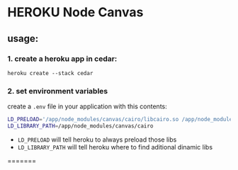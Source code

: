 # HEROKU Node Canvas

## usage:

### 1. create a heroku app in cedar:

`heroku create --stack cedar`

### 2. set environment variables

create a `.env` file in your application with this contents:

```bash
LD_PRELOAD='/app/node_modules/canvas/cairo/libcairo.so /app/node_modules/canvas/lib/libpixman-1.so.0 /app/node_modules/canvas/lib/libfreetype.so.6'
LD_LIBRARY_PATH=/app/node_modules/canvas/cairo
```
* `LD_PRELOAD` will tell heroku to always preload those libs
* `LD_LIBRARY_PATH` will tell heroku where to find aditional dinamic libs

=======
